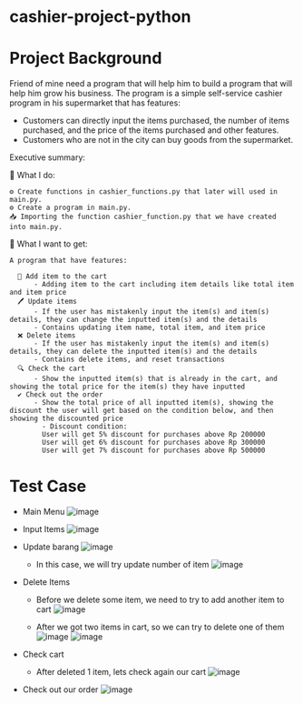 # cashier-project-python

# Project Background

Friend of mine need a program that will help him to build a program that will help him grow his business. The program is a simple self-service cashier program in his supermarket that has features: 
- Customers can directly input the items purchased, the number of items purchased, and the price of the items purchased and other features.
- Customers who are not in the city can buy goods from the supermarket.

Executive summary: 

🔧 What I do:

    ⚙️ Create functions in cashier_functions.py that later will used in main.py. 
    ⚙️ Create a program in main.py. 
    📥 Importing the function cashier_function.py that we have created into main.py. 

🎯 What I want to get: 

    A program that have features: 
    
      🛒 Add item to the cart
          - Adding item to the cart including item details like total item and item price
      🖊️ Update items
          - If the user has mistakenly input the item(s) and item(s) details, they can change the inputted item(s) and the details
          - Contains updating item name, total item, and item price
      ❌ Delete items 
          - If the user has mistakenly input the item(s) and item(s) details, they can delete the inputted item(s) and the details
          - Contains delete items, and reset transactions
      🔍 Check the cart 
          - Show the inputted item(s) that is already in the cart, and showing the total price for the item(s) they have inputted
      ✔️ Check out the order
          - Show the total price of all inputted item(s), showing the discount the user will get based on the condition below, and then showing the discounted price
            - Discount condition:
            User will get 5% discount for purchases above Rp 200000
            User will get 6% discount for purchases above Rp 300000
            User will get 7% discount for purchases above Rp 500000
   
   # Test Case
   
* Main Menu 
![image](https://user-images.githubusercontent.com/67184366/231978112-95b68bd2-36b6-4c05-9e05-9a8ad6cdcba1.png)

* Input Items 
![image](https://user-images.githubusercontent.com/67184366/231978550-f1275a34-b881-4a71-b19d-9428e870ac2c.png)

* Update barang 
![image](https://user-images.githubusercontent.com/67184366/231981937-e53fe1e4-e536-4fcc-8b18-391e9a5849dc.png)
    * In this case, we will try update number of item 
    ![image](https://user-images.githubusercontent.com/67184366/231982361-57d0748a-5b58-4352-8346-211cb0b7d732.png)

* Delete Items
    * Before we delete some item, we need to try to add another item to cart
    ![image](https://user-images.githubusercontent.com/67184366/231982781-f2ea0e81-8653-48bd-8431-1b0ed38c52ba.png)

    * After we got two items in cart, so we can try to delete one of them 
    ![image](https://user-images.githubusercontent.com/67184366/231982984-94f4fd25-660f-42d1-be1c-f76e46d23877.png)
    ![image](https://user-images.githubusercontent.com/67184366/231983122-e0270ac9-b9ef-4b25-85ff-1d8cfb26a213.png)

* Check cart
    * After deleted 1 item, lets check again our cart
    ![image](https://user-images.githubusercontent.com/67184366/231983360-85e6fd72-ea07-433e-a89d-105b4fb1458c.png)

* Check out our order 
![image](https://user-images.githubusercontent.com/67184366/231983520-a7e822df-223d-450f-be03-f63481ed4430.png)









